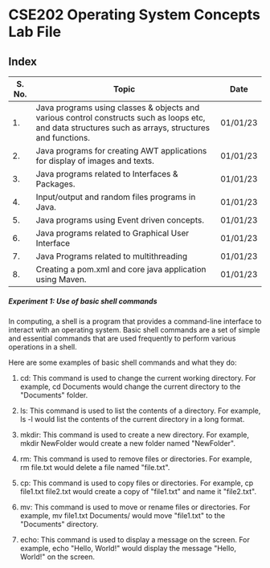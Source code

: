 # CSE202 Operating System Concepts Lab File

## Index
|S. No. | Topic | Date |
|---|---|---|
|1. | Java programs using classes & objects and various control constructs such as loops etc, and data structures such as arrays, structures and functions. | 01/01/23 |
|2. | Java programs for creating AWT applications for display of images and texts. | 01/01/23 |
|3. | Java programs related to Interfaces & Packages. | 01/01/23 |
|4. | Input/output and random files programs in Java. | 01/01/23 |
|5. | Java programs using Event driven concepts. | 01/01/23 |
|6. | Java programs related to Graphical User Interface | 01/01/23 |
|7. | Java Programs related to multithreading | 01/01/23 |
|8. | Creating a pom.xml and core java application using Maven. | 01/01/23 |

##### Experiment 1: Use of basic shell commands

In computing, a shell is a program that provides a command-line interface to interact with an operating system. Basic shell commands are a set of simple and essential commands that are used frequently to perform various operations in a shell.

Here are some examples of basic shell commands and what they do:

1. cd: This command is used to change the current working directory. For example, cd Documents would change the current directory to the "Documents" folder.

2. ls: This command is used to list the contents of a directory. For example, ls -l would list the contents of the current directory in a long format.

3. mkdir: This command is used to create a new directory. For example, mkdir NewFolder would create a new folder named "NewFolder".

4. rm: This command is used to remove files or directories. For example, rm file.txt would delete a file named "file.txt".

5. cp: This command is used to copy files or directories. For example, cp file1.txt file2.txt would create a copy of "file1.txt" and name it "file2.txt".

6. mv: This command is used to move or rename files or directories. For example, mv file1.txt Documents/ would move "file1.txt" to the "Documents" directory.

7. echo: This command is used to display a message on the screen. For example, echo "Hello, World!" would display the message "Hello, World!" on the screen.